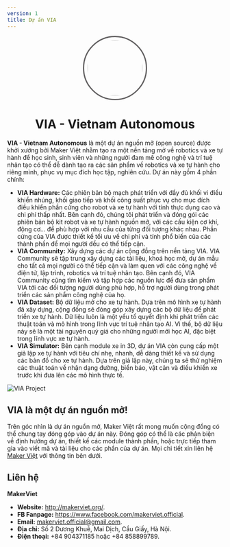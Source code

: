 ```yaml
---
version: 1
title: Dự án VIA
---
```


<div style="text-align: center">
    <img src="/media/via-logo.png" style="width: 8rem; border-radius: 50%; border: 3px solid #636162; padding: 0.5rem">
    <h1 style="display: block">VIA - Vietnam Autonomous</h1>
</div>

**VIA - Vietnam Autonomous** là một dự án nguồn mở (open source) được khởi xướng bởi Maker Việt nhằm tạo ra một nền tảng mở về robotics và xe tự hành để học sinh, sinh viên và những người đam mê công nghệ và trí tuệ nhân tạo có thể dễ dành tạo ra các sản phẩm về robotics và xe tự hành cho riêng mình, phục vụ mục đích học tập, nghiên cứu. Dự án này gồm 4 phần chính:

- **VIA Hardware:** Các phiên bản bộ mạch phát triển với đầy đủ khối vi điều khiển nhúng, khối giao tiếp và khối công suất phục vụ cho mục đích điều khiển phần cứng cho robot và xe tự hành với tính thực dụng cao và chi phí thấp nhất. Bên cạnh đó, chúng tôi phát triển và đóng gói các phiên bản bộ kit robot và xe tự hành nguồn mở, với các cấu kiện cơ khí, động cơ… để phù hợp với nhu cầu của từng đối tượng khác nhau. Phần cứng của VIA được thiết kế tối ưu về chi phí và tính phổ biến của các thành phần để mọi người đều có thể tiếp cận.
- **VIA Community:** Xây dựng các dự án cộng đồng trên nền tảng VIA. VIA Community sẽ tập trung xây dựng các tài liệu, khoá học mở, dự án mẫu cho tất cả mọi người có thể tiếp cận và làm quen với các công nghệ về điện tử, lập trình, robotics và trí tuệ nhân tạo. Bên cạnh đó, VIA Community cũng tìm kiếm và tập hợp các nguồn lực để đưa sản phẩm VIA tới các đối tượng người dùng phù hợp, hỗ trợ người dùng trong phát triển các sản phẩm công nghệ của họ.
- **VIA Dataset:** Bộ dữ liệu mở cho xe tự hành. Dựa trên mô hình xe tự hành đã xây dựng, cộng đồng sẽ đóng góp xây dựng các bộ dữ liệu để phát triển xe tự hành. Dữ liệu luôn là một yếu tố quyết định khi phát triển các thuật toán và mô hình trong lĩnh vực trí tuệ nhân tạo AI. Vì thế, bộ dữ liệu này sẽ là một tài nguyên quý giá cho những người mới học AI, đặc biệt trong lĩnh vực xe tự hành.
- **VIA Simulator:** Bên cạnh module xe in 3D, dự án VIA còn cung cấp một giả lập xe tự hành với tiêu chí nhẹ, nhanh, dễ dàng thiết kế và sử dụng các bản đồ cho xe tự hành. Dựa trên giả lập này, chúng ta sẽ thử nghiệm các thuật toán về nhận dạng đường, biển báo, vật cản và điều khiển xe trước khi đưa lên các mô hình thực tế.

![VIA Project](/media/via.jpg)

## VIA là một dự án nguồn mở!

Trên góc nhìn là dự án nguồn mở, Maker Việt rất mong muốn cộng đồng có thể chung tay đóng góp vào dự án này. Đóng góp có thể là các phản biện về định hướng dự án, thiết kế các module thành phần, hoặc trực tiếp tham gia vào viết mã và tài liệu cho các phần của dự án. Mọi chi tiết xin liên hệ [Maker Việt](https://www.facebook.com/makerviet.official) với thông tin bên dưới.

## Liên hệ

**MakerViet**

- **Website:** <http://makerviet.org/>.
- **FB Fanpage:** <https://www.facebook.com/makerviet.official>.
- **Email:** makerviet.official@gmail.com.
- **Địa chỉ:** Số 2 Dương Khuê, Mai Dịch, Cầu Giấy, Hà Nội.
- **Điện thoại:** +84 904371185 hoặc +84 858899789.

